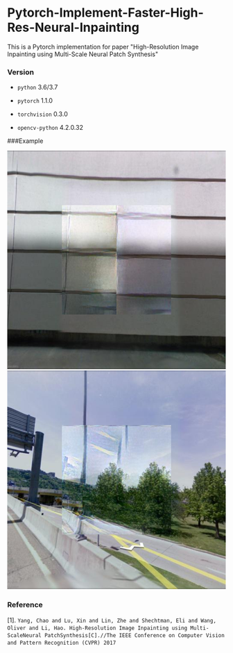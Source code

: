 # Pytorch-Implement-Faster-High-Res-Neural-Inpainting
 This is a Pytorch implementation for paper "High-Resolution Image Inpainting using Multi-Scale Neural Patch Synthesis"
 
### Version

* `python`   		3.6/3.7

* `pytorch`		 1.1.0
* `torchvision`        0.3.0  
* `opencv-python`    4.2.0.32

###Example

![teaser](/overall_result/results/3.jpg "Sample inpainting results on Paris StreetVeiw images")
![teaser](/overall_result/results/result1.jpg "Sample inpainting results on Paris StreetVeiw images")

### Reference

[1]. `Yang, Chao and Lu, Xin and Lin, Zhe and Shechtman, Eli and Wang, Oliver and Li, Hao. High-Resolution Image Inpainting using Multi-ScaleNeural PatchSynthesis[C].//The IEEE Conference on Computer Vision and Pattern Recognition (CVPR) 2017`
